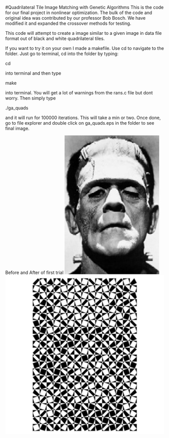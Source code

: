 #Quadrilateral Tile Image Matching with Genetic Algorithms
This is the code for our final project in nonlinear optimization. The bulk of the code and original idea was contributed by our professor Bob Bosch. We have modified it and expanded the crossover methods for testing.

This code will attempt to create a image similar to a given image in data file format out of black and white quadrilateral tiles.

If you want to try it on your own I made a makefile. Use cd to navigate to the folder. Just go to terminal, cd into the folder by typing:

cd <name of folder>

into terminal and then type

make

into terminal. You will get a lot of warnings from the rans.c file but dont worry. Then simply type

./ga_quads

and it will run for 100000 iterations. This will take a min or two. Once done, go to file explorer and double click on ga_quads.eps in the folder to see final image. 

Before and After of first trial
![Before Image](images/frankenstein300x440.jpg)
![After Image](images/ga_quads_local_costum_1M_Ext.jpg)
